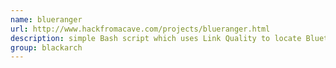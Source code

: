 ```yaml
---
name: blueranger
url: http://www.hackfromacave.com/projects/blueranger.html
description: simple Bash script which uses Link Quality to locate Bluetooth device radios. URL : http://www.hackfromacave.com/projects/blueranger.html Groups : blackarch blackarch-automation blackarch-bluetooth
group: blackarch
---
```


